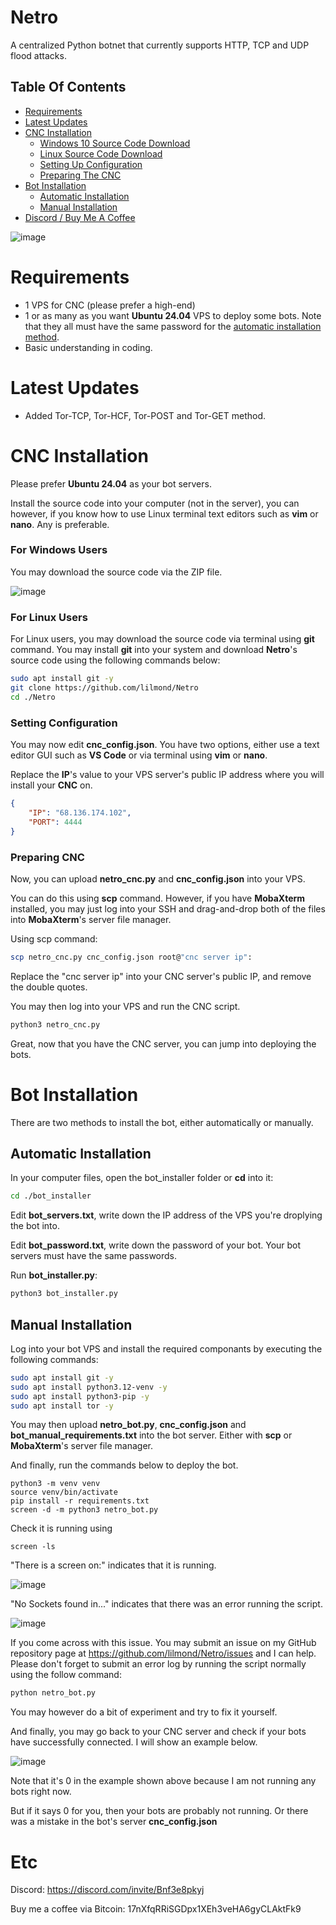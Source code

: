 # Netro
A centralized Python botnet that currently supports HTTP, TCP and UDP flood attacks.

## Table Of Contents
- [Requirements](https://github.com/lilmond/Netro?tab=readme-ov-file#requirements)
- [Latest Updates](https://github.com/lilmond/Netro?tab=readme-ov-file#latest-updates)
- [CNC Installation](https://github.com/lilmond/Netro?tab=readme-ov-file#cnc-installation)
  - [Windows 10 Source Code Download](https://github.com/lilmond/Netro?tab=readme-ov-file#for-windows-users)
  - [Linux Source Code Download](https://github.com/lilmond/Netro?tab=readme-ov-file#for-linux-users)
  - [Setting Up Configuration](https://github.com/lilmond/Netro?tab=readme-ov-file#setting-configuration)
  - [Preparing The CNC](https://github.com/lilmond/Netro?tab=readme-ov-file#preparing-cnc)
- [Bot Installation](https://github.com/lilmond/Netro?tab=readme-ov-file#bot-installation)
  - [Automatic Installation](https://github.com/lilmond/Netro?tab=readme-ov-file#automatic-installation)
  - [Manual Installation](https://github.com/lilmond/Netro?tab=readme-ov-file#manual-installation)
- [Discord / Buy Me A Coffee](https://github.com/lilmond/Netro?tab=readme-ov-file#etc)

![image](https://github.com/user-attachments/assets/0995d4df-27ab-428d-b548-a3f17e903ae4)


# Requirements
- 1 VPS for CNC (please prefer a high-end)
- 1 or as many as you want **Ubuntu 24.04** VPS to deploy some bots. Note that they all must have the same password for the [automatic installation method](https://github.com/lilmond/Netro?tab=readme-ov-file#automatic-installation).
- Basic understanding in coding.

# Latest Updates
- Added Tor-TCP, Tor-HCF, Tor-POST and Tor-GET method.


# CNC Installation

Please prefer **Ubuntu 24.04** as your bot servers.

Install the source code into your computer (not in the server), you can however, if you know how to use Linux terminal text editors such as **vim** or **nano**. Any is preferable.

### For Windows Users
You may download the source code via the ZIP file.

![image](https://github.com/user-attachments/assets/32c7b125-d1f3-4f23-a8ce-8d09ecaf7674)


### For Linux Users
For Linux users, you may download the source code via terminal using **git** command. You may install **git** into your system and download **Netro**'s source code using the following commands below:
```bash
sudo apt install git -y
git clone https://github.com/lilmond/Netro
cd ./Netro
```

### Setting Configuration

You may now edit **cnc_config.json**. You have two options, either use a text editor GUI such as **VS Code** or via terminal using **vim** or **nano**.

Replace the **IP**'s value to your VPS server's public IP address where you will install your **CNC** on.
```json
{
    "IP": "68.136.174.102",
    "PORT": 4444
}
```

### Preparing CNC
Now, you can upload **netro_cnc.py** and **cnc_config.json** into your VPS.

You can do this using **scp** command. However, if you have **MobaXterm** installed, you may just log into your SSH and drag-and-drop both of the files into **MobaXterm**'s server file manager.

Using scp command:
```bash
scp netro_cnc.py cnc_config.json root@"cnc server ip":
```

Replace the "cnc server ip" into your CNC server's public IP, and remove the double quotes.

You may then log into your VPS and run the CNC script.
```bash
python3 netro_cnc.py
```

Great, now that you have the CNC server, you can jump into deploying the bots.


# Bot Installation
There are two methods to install the bot, either automatically or manually.

## Automatic Installation
In your computer files, open the bot_installer folder or **cd** into it:
```bash
cd ./bot_installer
```

Edit **bot_servers.txt**, write down the IP address of the VPS you're droplying the bot into.

Edit **bot_password.txt**, write down the password of your bot. Your bot servers must have the same passwords.

Run **bot_installer.py**:
````bash
python3 bot_installer.py
````

## Manual Installation

Log into your bot VPS and install the required componants by executing the following commands:
```bash
sudo apt install git -y
sudo apt install python3.12-venv -y
sudo apt install python3-pip -y
sudo apt install tor -y
```

You may then upload **netro_bot.py**, **cnc_config.json** and **bot_manual_requirements.txt** into the bot server. Either with **scp** or **MobaXterm**'s server file manager.

And finally, run the commands below to deploy the bot.

```
python3 -m venv venv
source venv/bin/activate
pip install -r requirements.txt
screen -d -m python3 netro_bot.py
```

Check it is running using
```
screen -ls
```

"There is a screen on:" indicates that it is running.

![image](https://github.com/user-attachments/assets/3d676192-aa7e-4f42-8a7f-f39fe3250399)

"No Sockets found in..." indicates that there was an error running the script.

![image](https://github.com/user-attachments/assets/bdbd9535-a7f7-459d-8868-f92f9bb518a3)

If you come across with this issue. You may submit an issue on my GitHub repository page at https://github.com/lilmond/Netro/issues and I can help. Please don't forget to submit an error log by running the script normally using the follow command:

```bash
python netro_bot.py
```

You may however do a bit of experiment and try to fix it yourself.

And finally, you may go back to your CNC server and check if your bots have successfully connected. I will show an example below.

![image](https://github.com/user-attachments/assets/6d70d786-ca71-43fc-b480-42576fdb9da9)

Note that it's 0 in the example shown above because I am not running any bots right now.

But if it says 0 for you, then your bots are probably not running. Or there was a mistake in the bot's server **cnc_config.json**


# Etc
Discord: https://discord.com/invite/Bnf3e8pkyj

Buy me a coffee via Bitcoin: 17nXfqRRiSGDpx1XEh3veHA6gyCLAktFk9
